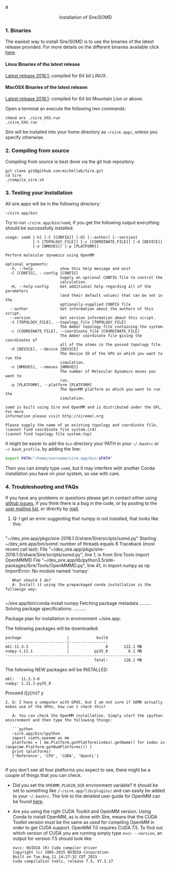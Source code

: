 #<center> Installation of Sire/SOMD</center>

### 1. Binaries
The easiest way to install Sire/SOMD is to use the binaries of the latest release provided. For more details on the different binaries available click [here](../../pages/binaries.md).
#### Linux Binaries of the latest release
[Latest release 2016.1:](http://siremol.org/largefiles/sire_releases/download.php?name=sire_16_1_linux64.run) compiled for 64 bit LINUX.

#### MacOSX Binaries of the latest release:
[Latest release 2016.1](http://siremol.org/largefiles/sire_releases/download.php?name=sire_16_1_OSX_ML64.run): compiled for 64 bit Mountain Lion or above.

Open a terminal an execute the following two commands:

```
chmod a+x ./sire_XXX.run
./sire_XXX.run
```
Sire will be installed into your home directory as ```~/sire.app/```, unless you specify otherwise. 

### 2. Compiling from source
Compiling from source is best done via the git hub repository.

```
git clone git@github.com:michellab/Sire.git
cd Sire
./compile_sire.sh
```

### 3. Testing your Installation
All sire apps will be in the following directory:

```~/sire.app/bin```

Try to run ```~/sire.app/bin/somd```, if you get the following output everything should be successfully installed.

```
usage: somd [-h] [-C [CONFIG]] [-H] [--author] [--version]
            [-t [TOPOLOGY_FILE]] [-c [COORDINATE_FILE]] [-d [DEVICE]]
            [-n [NMOVES]] [-p [PLATFORM]]

Perform molecular dynamics using OpenMM

optional arguments:
  -h, --help            show this help message and exit
  -C [CONFIG], --config [CONFIG]
                        Supply an optional CONFIG file to control the
                        calculation.
  -H, --help-config     Get additional help regarding all of the parameters
                        (and their default values) that can be set in the
                        optionally-supplied CONFIG file
  --author              Get information about the authors of this script.
  --version             Get version information about this script.
  -t [TOPOLOGY_FILE], --topology_file [TOPOLOGY_FILE]
                        The Amber topology file containing the system.
  -c [COORDINATE_FILE], --coordinate_file [COORDINATE_FILE]
                        The Amber coordinate file giving the coordinates of
                        all of the atoms in the passed topology file.
  -d [DEVICE], --device [DEVICE]
                        The device ID of the GPU on which you want to run the
                        simulation.
  -n [NMOVES], --nmoves [NMOVES]
                        The number of Molecular Dynamics moves you want to
                        run.
  -p [PLATFORM], --platform [PLATFORM]
                        The OpenMM platform on which you want to run the
                        simulation.

somd is built using Sire and OpenMM and is distributed under the GPL. For more
information please visit http://siremol.org

Please supply the name of an existing topology and coordinate file.
(cannot find coordinate file system.crd)
(cannot find topology file system.top)

```
It might be easier to add the ```bin``` directory your PATH in your ```~/.bashrc``` or ```~/.bash_profile```, by adding the line:

```bash
export PATH="/home/username/sire.app/bin:$PATH"
``` 
Then you can simply type ```somd```, but it may interfere with another Conda installation you have on your system, so use with care. 

### 4. Troubleshooting and FAQs
If you have any problems or questions please get in contact either using [github issues](https://github.com/michellab/Sire), if you think there is a bug in the code, or by posting to the [user mailing list](https://groups.google.com/forum/#!forum/sire-users), or directly by [mail]((mailto:chryswoods@gmail.com)).

1. Q: I get an error suggesting that numpy is not installed, that looks like this:

   ``` 
"~/dev_sire.app/pkgs/sire-2016.1.0/share/Sire/scripts/somd.py" 
Starting ~/dev_sire.app/bin/somd: number of threads equals 8
Traceback (most recent call last):
  File "~/dev_sire.app/pkgs/sire-2016.1.0/share/Sire/scripts/somd.py", line 1, in <module>
    from Sire.Tools import OpenMMMD
  File "~/dev_sire.app/lib/python3.5/site-packages/Sire/Tools/OpenMMMD.py", line 41, in <module>
    import numpy as np
ImportError: No module named 'numpy'
```
   What should I do?
   A: Install it using the prepackaged conda installation in the followign way:
   
   ```
   ~/sire.app/bin/conda install numpy
   Fetching package metadata .........
   Solving package specifications: ..........

   Package plan for installation in environment ~/sire.app:

   The following packages will be downloaded:

    package                    |            build
    ---------------------------|-----------------
    mkl-11.3.3                 |                0       122.1 MB
    numpy-1.11.1               |           py35_0         6.1 MB
    ------------------------------------------------------------
                                           Total:       128.1 MB

   The following NEW packages will be INSTALLED:

    mkl:   11.3.3-0     
    numpy: 1.11.1-py35_0

   Proceed ([y]/n)? y
```
2. Q: I have a computer with GPUS, but I am not sure if SOMD actually makes use of the GPUs, how can I check this?

   A: You can check the OpenMM installation. Simply start the ipython environment and then type the following things:
   
   ```python 
   ~sire.app/bin/ipython
   import simtk.openmm as mm
   platforms = [ mm.Platform.getPlatform(index).getName() for index in range(mm.Platform.getNumPlatforms()) ]
   print (platforms)
   ['Reference', 'CPU', 'CUDA', 'OpenCL']
   
   ```
   If you don't see all four platforms you expect to see, there might be a couple of things that you can check. 
   * Did you set the ```OPENMM_PLUGIN_DIR``` environment variable? It should be set to something like ```/~/sire.app/lib/plugins/``` and can easily be added to your ```~/.bashrc```. The link to the detailed user guide for OpenMM can be found [here](http://docs.openmm.org/7.0.0/userguide/index.html).
   * Are you using the right CUDA Toolkit and OpenMM version. Using Conda to install OpenMM, as is done with Sire, means that the CUDA Toolkit version must be the same as used for compiling OpenMM in order to get CUDA support. OpenMM 7.0 requires CUDA 7.5. To find out which version of CUDA you are running simply type ```nvcc --version```, an output for version 7.5 should look like:
   
      ```
      nvcc: NVIDIA (R) Cuda compiler driver
      Copyright (c) 2005-2015 NVIDIA Corporation
      Built on Tue_Aug_11_14:27:32_CDT_2015
      Cuda compilation tools, release 7.5, V7.5.17
      ```
   

 